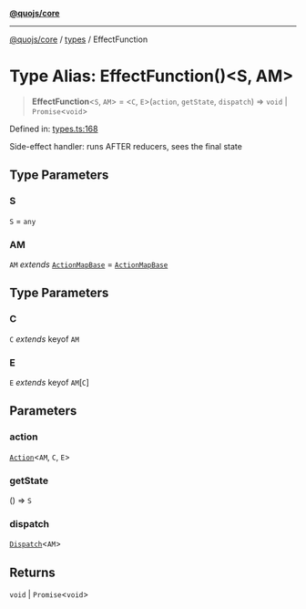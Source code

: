 [**@quojs/core**](../../README.md)

***

[@quojs/core](../../README.md) / [types](../README.md) / EffectFunction

# Type Alias: EffectFunction()\<S, AM\>

> **EffectFunction**\<`S`, `AM`\> = \<`C`, `E`\>(`action`, `getState`, `dispatch`) => `void` \| `Promise`\<`void`\>

Defined in: [types.ts:168](https://github.com/quojs/quojs/blob/9e23886b2a0ad7a76f8b24da404b10a06002a0ea/packages/core/src/types.ts#L168)

Side-effect handler: runs AFTER reducers, sees the final state

## Type Parameters

### S

`S` = `any`

### AM

`AM` *extends* [`ActionMapBase`](ActionMapBase.md) = [`ActionMapBase`](ActionMapBase.md)

## Type Parameters

### C

`C` *extends* keyof `AM`

### E

`E` *extends* keyof `AM`\[`C`\]

## Parameters

### action

[`Action`](../interfaces/Action.md)\<`AM`, `C`, `E`\>

### getState

() => `S`

### dispatch

[`Dispatch`](Dispatch.md)\<`AM`\>

## Returns

`void` \| `Promise`\<`void`\>
